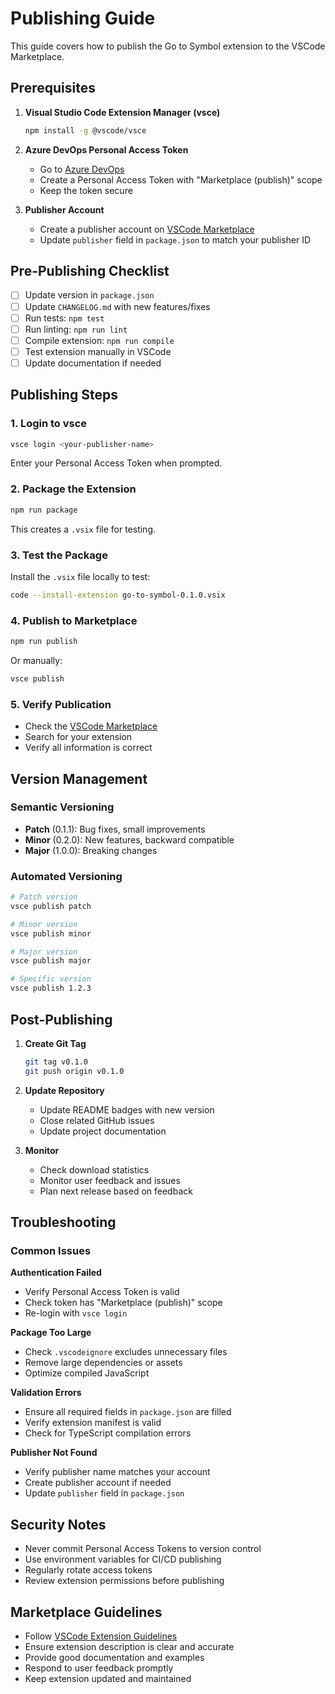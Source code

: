 # Publishing Guide

This guide covers how to publish the Go to Symbol extension to the VSCode Marketplace.

## Prerequisites

1. **Visual Studio Code Extension Manager (vsce)**
   ```bash
   npm install -g @vscode/vsce
   ```

2. **Azure DevOps Personal Access Token**
   - Go to [Azure DevOps](https://dev.azure.com)
   - Create a Personal Access Token with "Marketplace (publish)" scope
   - Keep the token secure

3. **Publisher Account**
   - Create a publisher account on [VSCode Marketplace](https://marketplace.visualstudio.com/manage)
   - Update `publisher` field in `package.json` to match your publisher ID

## Pre-Publishing Checklist

- [ ] Update version in `package.json`
- [ ] Update `CHANGELOG.md` with new features/fixes
- [ ] Run tests: `npm test`
- [ ] Run linting: `npm run lint`
- [ ] Compile extension: `npm run compile`
- [ ] Test extension manually in VSCode
- [ ] Update documentation if needed

## Publishing Steps

### 1. Login to vsce
```bash
vsce login <your-publisher-name>
```
Enter your Personal Access Token when prompted.

### 2. Package the Extension
```bash
npm run package
```
This creates a `.vsix` file for testing.

### 3. Test the Package
Install the `.vsix` file locally to test:
```bash
code --install-extension go-to-symbol-0.1.0.vsix
```

### 4. Publish to Marketplace
```bash
npm run publish
```
Or manually:
```bash
vsce publish
```

### 5. Verify Publication
- Check the [VSCode Marketplace](https://marketplace.visualstudio.com)
- Search for your extension
- Verify all information is correct

## Version Management

### Semantic Versioning
- **Patch** (0.1.1): Bug fixes, small improvements
- **Minor** (0.2.0): New features, backward compatible
- **Major** (1.0.0): Breaking changes

### Automated Versioning
```bash
# Patch version
vsce publish patch

# Minor version  
vsce publish minor

# Major version
vsce publish major

# Specific version
vsce publish 1.2.3
```

## Post-Publishing

1. **Create Git Tag**
   ```bash
   git tag v0.1.0
   git push origin v0.1.0
   ```

2. **Update Repository**
   - Update README badges with new version
   - Close related GitHub issues
   - Update project documentation

3. **Monitor**
   - Check download statistics
   - Monitor user feedback and issues
   - Plan next release based on feedback

## Troubleshooting

### Common Issues

**Authentication Failed**
- Verify Personal Access Token is valid
- Check token has "Marketplace (publish)" scope
- Re-login with `vsce login`

**Package Too Large**
- Check `.vscodeignore` excludes unnecessary files
- Remove large dependencies or assets
- Optimize compiled JavaScript

**Validation Errors**
- Ensure all required fields in `package.json` are filled
- Verify extension manifest is valid
- Check for TypeScript compilation errors

**Publisher Not Found**
- Verify publisher name matches your account
- Create publisher account if needed
- Update `publisher` field in `package.json`

## Security Notes

- Never commit Personal Access Tokens to version control
- Use environment variables for CI/CD publishing
- Regularly rotate access tokens
- Review extension permissions before publishing

## Marketplace Guidelines

- Follow [VSCode Extension Guidelines](https://code.visualstudio.com/api/references/extension-guidelines)
- Ensure extension description is clear and accurate
- Provide good documentation and examples
- Respond to user feedback promptly
- Keep extension updated and maintained